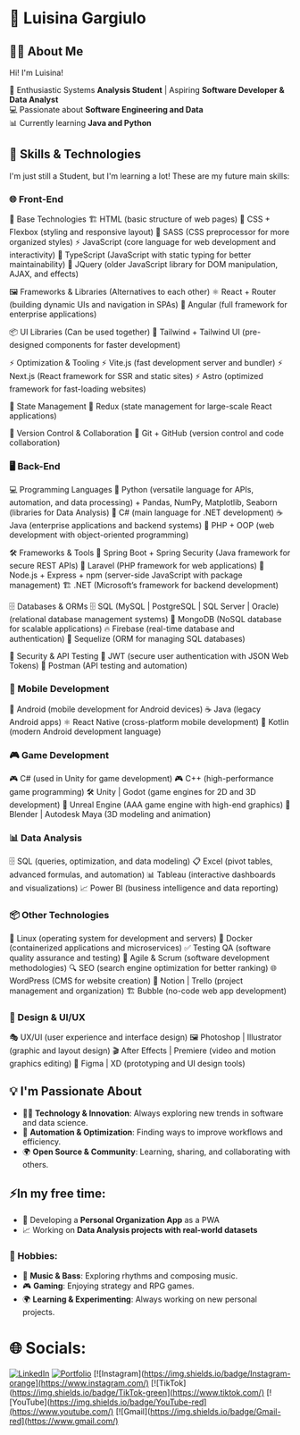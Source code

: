# 🌟 Luisina Gargiulo

## 👩‍💻 About Me

Hi! I'm Luisina!

🚀 Enthusiastic Systems **Analysis Student** | Aspiring **Software Developer & Data Analyst**  
💻 Passionate about **Software Engineering and Data**  
📊 Currently learning **Java and Python** 

## 🔧 Skills & Technologies  

I'm just still a Student, but I'm learning a lot! These are my future main skills:

### 🌐 Front-End
📌 Base Technologies
    🏗 HTML (basic structure of web pages)
    🎨 CSS + Flexbox (styling and responsive layout)
    🎨 SASS (CSS preprocessor for more organized styles)
    ⚡ JavaScript (core language for web development and interactivity)
    🔷 TypeScript (JavaScript with static typing for better maintainability)
    🧩 JQuery (older JavaScript library for DOM manipulation, AJAX, and effects)

🖼 Frameworks & Libraries (Alternatives to each other)
    ⚛ React + Router (building dynamic UIs and navigation in SPAs)
    🔺 Angular (full framework for enterprise applications)

📦 UI Libraries (Can be used together)
    🎨 Tailwind + Tailwind UI (pre-designed components for faster development)

⚡ Optimization & Tooling
    ⚡ Vite.js (fast development server and bundler)
    ⚡ Next.js (React framework for SSR and static sites)
    ⚡ Astro (optimized framework for fast-loading websites)

🔄 State Management
    🔄 Redux (state management for large-scale React applications)

🔗 Version Control & Collaboration
    🔗 Git + GitHub (version control and code collaboration)

### 🖥️ Back-End
💻 Programming Languages
    🐍 Python (versatile language for APIs, automation, and data processing) + Pandas, NumPy, Matplotlib, Seaborn (libraries for Data Analysis)
    🔵 C# (main language for .NET development)
    ☕ Java (enterprise applications and backend systems)
    🐘 PHP + OOP (web development with object-oriented programming)

🛠 Frameworks & Tools
    🌱 Spring Boot + Spring Security (Java framework for secure REST APIs)
    🎵 Laravel (PHP framework for web applications)
    🚀 Node.js + Express + npm (server-side JavaScript with package management)
    🏗 .NET (Microsoft’s framework for backend development)

🗄 Databases & ORMs
    🗄 SQL (MySQL | PostgreSQL | SQL Server | Oracle) (relational database management systems)
    🌿 MongoDB (NoSQL database for scalable applications)
    🔥 Firebase (real-time database and authentication)
    🔗 Sequelize (ORM for managing SQL databases)

🔐 Security & API Testing
    🔑 JWT (secure user authentication with JSON Web Tokens)
    🧪 Postman (API testing and automation)

### 📲 Mobile Development
🤖 Android (mobile development for Android devices)
☕ Java (legacy Android apps)
⚛ React Native (cross-platform mobile development)
🔵 Kotlin (modern Android development language)

### 🎮 Game Development
🎮 C# (used in Unity for game development)
🎮 C++ (high-performance game programming)
🛠 Unity | Godot (game engines for 2D and 3D development)
🔷 Unreal Engine (AAA game engine with high-end graphics)
🎨 Blender | Autodesk Maya (3D modeling and animation)

### 📊 Data Analysis
🗄 SQL (queries, optimization, and data modeling)
📋 Excel (pivot tables, advanced formulas, and automation)
📊 Tableau (interactive dashboards and visualizations)
📈 Power BI (business intelligence and data reporting)

### 📦 Other Technologies
🐧 Linux (operating system for development and servers)
🐳 Docker (containerized applications and microservices)
✅ Testing QA (software quality assurance and testing)
📌 Agile & Scrum (software development methodologies)
🔍 SEO (search engine optimization for better ranking)
🌐 WordPress (CMS for website creation)
📑 Notion | Trello (project management and organization)
🏗 Bubble (no-code web app development)

### 🎨 Design & UI/UX
🎭 UX/UI (user experience and interface design)
🖼 Photoshop | Illustrator  (graphic and layout design)
🎬 After Effects | Premiere (video and motion graphics editing)
🎨 Figma | XD (prototyping and UI design tools)

## 💡 I'm Passionate About  
- 👨‍💻 **Technology & Innovation**: Always exploring new trends in software and data science.  
- 🔄 **Automation & Optimization**: Finding ways to improve workflows and efficiency.  
- 🌍 **Open Source & Community**: Learning, sharing, and collaborating with others. 

## ⚡In my free time:
- 🎯 Developing a **Personal Organization App** as a PWA  
- 📈 Working on **Data Analysis projects with real-world datasets**  

### 🎨 Hobbies:
- 🎵 **Music & Bass**: Exploring rhythms and composing music.  
- 🎮 **Gaming**: Enjoying strategy and RPG games.  
- 🌍 **Learning & Experimenting**: Always working on new personal projects.  

# 🌐 Socials:
[![LinkedIn](https://img.shields.io/badge/LinkedIn-blue)](https://linkedin.com/in/luisina-gargiulo) 
[![Portfolio](https://img.shields.io/badge/Portfolio-violet)](https://)
[![Instagram](https://img.shields.io/badge/Instagram-orange](https://www.instagram.com/)
[![TikTok](https://img.shields.io/badge/TikTok-green](https://www.tiktok.com/)
[![YouTube](https://img.shields.io/badge/YouTube-red](https://www.youtube.com/)
[![Gmail](https://img.shields.io/badge/Gmail-red](https://www.gmail.com/)

